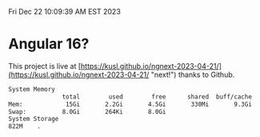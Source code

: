 Fri Dec 22 10:09:39 AM EST 2023

# Angular 16?


This project is live at [https://kusl.github.io/ngnext-2023-04-21/](https://kusl.github.io/ngnext-2023-04-21/ "next!") thanks to Github.

```bash
System Memory
               total        used        free      shared  buff/cache   available
Mem:            15Gi       2.2Gi       4.5Gi       330Mi       9.3Gi        13Gi
Swap:          8.0Gi       264Ki       8.0Gi
System Storage
822M	.
```
